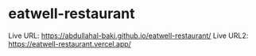 # eatwell-restaurant<br>
Live URL: https://abdullahal-baki.github.io/eatwell-restaurant/
Live URL2: https://eatwell-restaurant.vercel.app/
